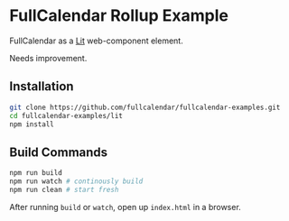 
# FullCalendar Rollup Example

FullCalendar as a [Lit](https://lit.dev/) web-component element.

Needs improvement.


## Installation

```bash
git clone https://github.com/fullcalendar/fullcalendar-examples.git
cd fullcalendar-examples/lit
npm install
```

## Build Commands

```bash
npm run build
npm run watch # continously build
npm run clean # start fresh
```

After running `build` or `watch`, open up `index.html` in a browser.
